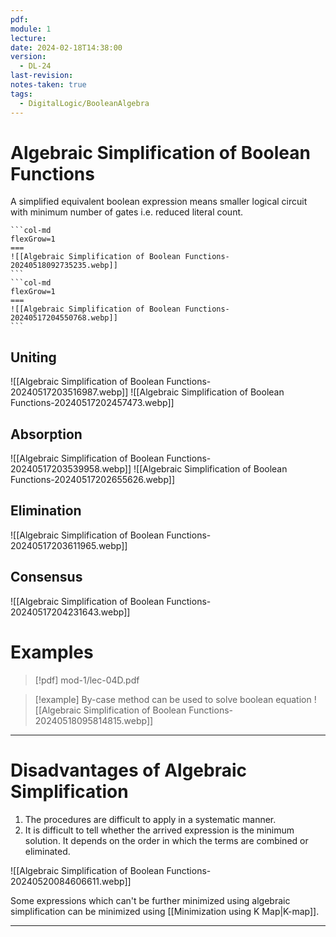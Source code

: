 ```yaml
---
pdf: 
module: 1
lecture: 
date: 2024-02-18T14:38:00
version:
  - DL-24
last-revision: 
notes-taken: true
tags:
  - DigitalLogic/BooleanAlgebra
---
```

# Algebraic Simplification of Boolean Functions
A simplified equivalent boolean expression means smaller logical circuit with minimum number of gates i.e. reduced literal count.
````col
```col-md
flexGrow=1
===
![[Algebraic Simplification of Boolean Functions-20240518092735235.webp]]
```
```col-md
flexGrow=1
===
![[Algebraic Simplification of Boolean Functions-20240517204550768.webp]]
```
````

## Uniting
![[Algebraic Simplification of Boolean Functions-20240517203516987.webp]]
![[Algebraic Simplification of Boolean Functions-20240517202457473.webp]]

## Absorption
![[Algebraic Simplification of Boolean Functions-20240517203539958.webp]]
![[Algebraic Simplification of Boolean Functions-20240517202655626.webp]]

## Elimination
![[Algebraic Simplification of Boolean Functions-20240517203611965.webp]]

## Consensus
![[Algebraic Simplification of Boolean Functions-20240517204231643.webp]]

# Examples
> [!pdf] mod-1/lec-04D.pdf

> [!example] By-case method can be used to solve boolean equation
> ![[Algebraic Simplification of Boolean Functions-20240518095814815.webp]]

---
# Disadvantages of Algebraic Simplification
1. The procedures are difficult to apply in a systematic manner.
2. It is difficult to tell whether the arrived expression is the minimum solution. It depends on the order in which the terms are combined or eliminated.

![[Algebraic Simplification of Boolean Functions-20240520084606611.webp]]

Some expressions which can't be further minimized using algebraic simplification can be minimized using [[Minimization using K Map|K-map]].

---